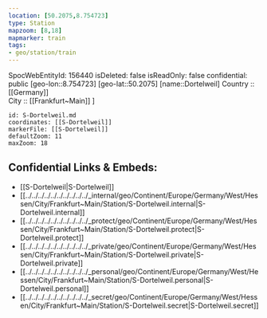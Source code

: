```yaml
---
location: [50.2075,8.754723] 
type: Station 
mapzoom: [8,18] 
mapmarker: train 
tags:
- geo/station/train
---
```

SpocWebEntityId: 156440
isDeleted: false
isReadOnly: false
confidential: public
[geo-lon::8.754723] 
[geo-lat::50.2075] 
[name::Dortelweil] 
Country :: [[Germany]]  
City :: [[Frankfurt~Main]] ] 


```leaflet
id: S-Dortelweil.md
coordinates: [[S-Dortelweil]] 
markerFile: [[S-Dortelweil]] 
defaultZoom: 11 
maxZoom: 18
```


## Confidential Links & Embeds: 
- [[S-Dortelweil|S-Dortelweil]] 
- [[../../../../../../../../../../_internal/geo/Continent/Europe/Germany/West/Hessen/City/Frankfurt~Main/Station/S-Dortelweil.internal|S-Dortelweil.internal]] 
- [[../../../../../../../../../../_protect/geo/Continent/Europe/Germany/West/Hessen/City/Frankfurt~Main/Station/S-Dortelweil.protect|S-Dortelweil.protect]] 
- [[../../../../../../../../../../_private/geo/Continent/Europe/Germany/West/Hessen/City/Frankfurt~Main/Station/S-Dortelweil.private|S-Dortelweil.private]] 
- [[../../../../../../../../../../_personal/geo/Continent/Europe/Germany/West/Hessen/City/Frankfurt~Main/Station/S-Dortelweil.personal|S-Dortelweil.personal]] 
- [[../../../../../../../../../../_secret/geo/Continent/Europe/Germany/West/Hessen/City/Frankfurt~Main/Station/S-Dortelweil.secret|S-Dortelweil.secret]] 
